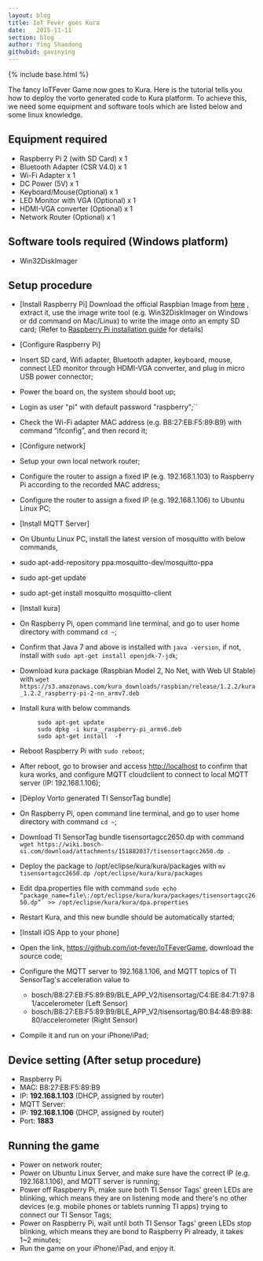 ```yaml
---
layout: blog
title: IoT Fever goes Kura
date:   2015-11-11
section: blog
author: Ying Shaodong
githubid: gavinying
---
```

{% include base.html %}

The fancy IoTFever Game now goes to Kura.
Here is the tutorial tells you how to deploy the vorto generated code to Kura platform.
To achieve this, we need some equipment and software tools which are listed below and some linux knowledge. 
 
## Equipment required ##
- Raspberry Pi 2 (with SD Card)                    x 1
- Bluetooth Adapter (CSR V4.0)                     x 1
- Wi-Fi Adapter                                    x 1
- DC Power (5V)                                    x 1
- Keyboard/Mouse(Optional)                         x 1
- LED Monitor with VGA (Optional)                  x 1
- HDMI-VGA converter (Optional)                    x 1
- Network Router (Optional)                        x 1

## Software tools required (Windows platform) ##
- Win32DiskImager

 
## Setup procedure ##
- [Install Raspberry Pi] Download the official Raspbian Image from [here](https://downloads.raspberrypi.org/raspbian/images/raspbian-2015-05-07/2015-05-05-raspbian-wheezy.zip) , extract it, use the image write tool (e.g. Win32DiskImager on Windows or dd command on Mac/Linux) to write the image onto an empty SD card; (Refer to [Raspberry Pi installation guide](https://www.raspberrypi.org/documentation/installation/installing-images/README.md) for details)
- [Configure Raspberry Pi] 
 - Insert SD card, Wifi adapter, Bluetooth adapter, keyboard, mouse, connect LED monitor through HDMI-VGA converter, and plug in micro USB power connector; 
 - Power the board on, the system should boot up;
 - Login as user "pi" with default password "raspberry";``
 - Check the Wi-Fi adapter MAC address (e.g. B8:27:EB:F5:89:B9) with command “ifconfig”, and then record it;
- [Configure network]
 - Setup your own local network router; 
 - Configure the router to assign a fixed IP (e.g. 192.168.1.103) to Raspberry Pi according to the recorded MAC address;
 - Configure the router to assign a fixed IP (e.g. 192.168.1.106) to Ubuntu Linux PC;
- [Install MQTT Server]
 - On Ubuntu Linux PC, install the latest version of mosquitto with below commands, 
 - sudo apt-add-repository ppa:mosquitto-dev/mosquitto-ppa
 - sudo apt-get update
 - sudo apt-get install mosquitto mosquitto-client
- [Install kura]
 - On Raspberry Pi, open command line terminal, and go to user home directory with command `cd ~`;
 - Confirm that Java 7 and above is installed with `java -version`, if not, install with `sudo apt-get install openjdk-7-jdk`;
 - Download kura package (Raspbian Model 2, No Net, with Web UI Stable) with `wget https://s3.amazonaws.com/kura_downloads/raspbian/release/1.2.2/kura_1.2.2_raspberry-pi-2-nn_armv7.deb`
 - Install kura with below commands

   			sudo apt-get update
       		sudo dpkg -i kura__raspberry-pi_armv6.deb
    		sudo apt-get install  -f

 - Reboot Raspberry Pi with `sudo reboot`;
 - After reboot, go to browser and access [http://localhost](http://localhost) to confirm that kura works, and configure MQTT cloudclient to connect to local MQTT server (IP: 192.168.1.106); 
- [Deploy Vorto generated TI SensorTag bundle]
 - On Raspberry Pi, open command line terminal, and go to user home directory with command `cd ~`;
 - Download TI SensorTag bundle tisensortagcc2650.dp with command `wget https://wiki.bosch-si.com/download/attachments/151882037/tisensortagcc2650.dp .`
 - Deploy the package to /opt/eclipse/kura/kura/packages with `mv tisensortagcc2650.dp /opt/eclipse/kura/kura/packages`
 - Edit dpa.properties file with command `sudo echo “package_name=file\:/opt/eclipse/kura/kura/packages/tisensortagcc2650.dp”  >> /opt/eclipse/kura/kura/dpa.properties`
 - Restart Kura, and this new bundle should be automatically started;
- [Install iOS App to your phone]
 - Open the link, https://github.com/iot-fever/IoTFeverGame, download the source code; 
 - Configure the MQTT server to 192.168.1.106, and MQTT topics of TI SensorTag's acceleration value to 
	 - bosch/B8:27:EB:F5:89:B9/BLE_APP_V2/tisensortag/C4:BE:84:71:97:81/accelerometer (Left Sensor) 
	 - bosch/B8:27:EB:F5:89:B9/BLE_APP_V2/tisensortag/B0:B4:48:B9:88:80/accelerometer (Right Sensor) 
 - Compile it and run on your iPhone/iPad;  

## Device setting (After setup procedure) ##
- Raspberry Pi
 - MAC: B8:27:EB:F5:89:B9
 - IP: **192.168.1.103** (DHCP, assigned by router)
- MQTT Server: 
 - IP: **192.168.1.106** (DHCP, assigned by router)
 - Port: **1883**

## Running the game ##
- Power on network router; 
- Power on Ubuntu Linux Server, and make sure have the correct IP (e.g. 192.168.1.106), and MQTT server is running; 
- Power off Raspberry Pi, make sure both TI Sensor Tags' green LEDs are blinking, which means they are on listening mode and there's no other devices (e.g. mobile phones or tablets running TI apps) trying to connect our TI Sensor Tags; 
- Power on Raspberry Pi, wait until both TI Sensor Tags' green LEDs stop blinking, which means they are bond to Raspberry Pi already, it takes 1~2 minutes; 
- Run the game on your iPhone/iPad, and enjoy it. 

